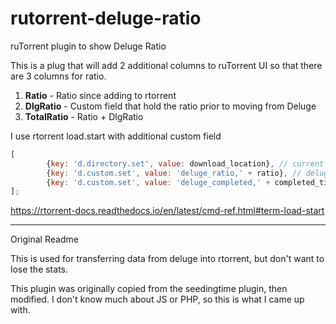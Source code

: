 # rutorrent-deluge-ratio
ruTorrent plugin to show Deluge Ratio

This is a plug that will add 2 additional columns to ruTorrent UI so that there are 3 columns for ratio.

1. **Ratio** - Ratio since adding to rtorrent
2. **DlgRatio** - Custom field that hold the ratio prior to moving from Deluge
3. **TotalRatio** - Ratio + DlgRatio

I use rtorrent load.start with additional custom field

```js
[
        {key: 'd.directory.set', value: download_location}, // current path to data
        {key: 'd.custom.set', value: 'deluge_ratio,' + ratio}, // deluge ratio
        {key: 'd.custom.set', value: 'deluge_completed,' + completed_time} // deluge completed time
];
```

https://rtorrent-docs.readthedocs.io/en/latest/cmd-ref.html#term-load-start

---
Original Readme


This is used for transferring data from deluge into rtorrent, but don't want to lose the stats.

This plugin was originally copied from the seedingtime plugin, then modified.  I don't know much about JS or PHP, so this is what I came up with.
